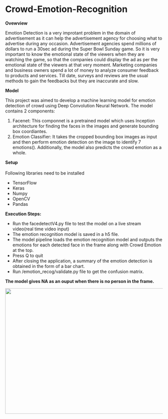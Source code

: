 # Crowd-Emotion-Recognition

**Ovewview**

Emotion Detection is a very improtant problem in the domain of advertisement as it can help the advertisement agency for choosing what to advertise during any occasion. Advertisement agencies spend millions of dollars to run a 30sec ad during the Super Bowl Sunday game. So it is very important to know the emotional state of the viewers when they are watching the game, so that the companies could display the ad as per the emotional state of the viewers at that very moment. Marketing companies and business owners spend a lot of money to analyze consumer feedback to products and services. Till date, surveys and reviews are the usual methods to gain the feedbacks but they are inaccurate and slow.

**Model**

This project was aimed to develop a machine learning model for emotion detection of crowd using Deep Convolution Neural Network. The model contains 2 components:

1. Facenet: This componnet is a pretrained model which uses Inception architecture for finding the faces in the images and generate bounding box coordiantes.
2. Emotion Classifier: It takes the cropped bounding box images as input and then perform emotion detection on the image to identify 7 emotions(). Additionally, the model also predicts the crowd emotion as a whole.

**Setup**<br>
<br>Following libraries need to be installed<br>
* TensorFlow<br>
* Keras<br>
* Numpy<br>
* OpenCV<br>
* Pandas<br>

**Execution Steps:**<br>

* Run the facedetectV4.py file to test the model on a live stream video(real time video input) <br>
* The emotion recognition model is saved in a h5 file.<br>
* The model pipeline loads the emotion recognition model and outputs the emotions for each detected face in the frame along with Crowd Emotion at the top.<br>
* Press Q to quit
* After closing the application, a summary of the emotion detection is obtained in the form of a bar chart.
* Run /emotion_recog/validate.py file to get the confusion matrix.

**The model gives NA as an ouput when there is no person in the frame.** 




<img src="emo.gif" width="640" height="400"></img>


